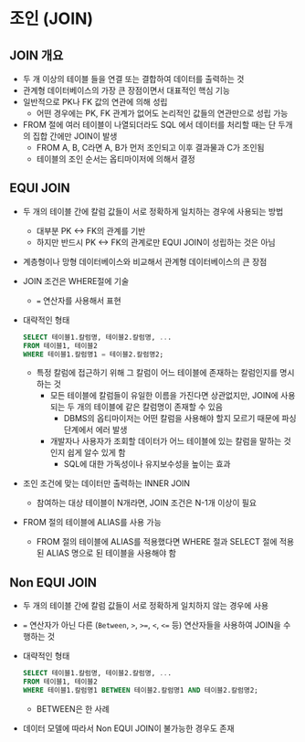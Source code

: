 # 조인 (JOIN)

## JOIN 개요

* 두 개 이상의 테이블 들을 연결 또는 결합하여 데이터를 출력하는 것
* 관계형 데이터베이스의 가장 큰 장점이면서 대표적인 핵심 기능
* 일반적으로 PK나 FK 값의 연관에 의해 성립
  * 어떤 경우에는 PK, FK 관계가 없어도 논리적인 값들의 연관만으로 성립 가능
* FROM 절에 여러 테이블이 나열되더라도 SQL 에서 데이터를 처리할 때는 단 두개의 집합 간에만 JOIN이 발생
  * FROM A, B, C라면 A, B가 먼저 조인되고 이후 결과물과 C가 조인됨
  * 테이블의 조인 순서는 옵티마이저에 의해서 결정

## EQUI JOIN

* 두 개의 테이블 간에 칼럼 값들이 서로 정확하게 일치하는 경우에 사용되는 방법

  * 대부분 PK <-> FK의 관계를 기반
  * 하지만 반드시 PK <-> FK의 관계로만 EQUI JOIN이 성립하는 것은 아님

* 계층형이나 망형 데이터베이스와 비교해서 관계형 데이터베이스의 큰 장점

* JOIN 조건은 WHERE절에 기술

  * `=` 연산자를 사용해서 표현

* 대략적인 형태

  ```SQL
  SELECT 테이블1.칼럼명, 테이블2.칼럼명, ...
  FROM 테이블1, 테이블2
  WHERE 테이블1.칼럼명1 = 테이블2.칼럼명2;
  ```

  * 특정 칼럼에 접근하기 위해 그 칼럼이 어느 테이블에 존재하는 칼럼인지를 명시하는 것
    * 모든 테이블에 칼럼들이 유일한 이름을 가진다면 상관없지만, JOIN에 사용되는 두 개의 테이블에 같은 칼럼명이 존재할 수 있음
      * DBMS의 옵티마이저는 어떤 칼럼을 사용해야 할지 모르기 때문에 파싱 단계에서 에러 발생
    * 개발자나 사용자가 조회할 데이터가 어느 테이블에 있는 칼럼을 말하는 것인지 쉽게 알수 있게 함
      * SQL에 대한 가독성이나 유지보수성을 높이는 효과

* 조인 조건에 맞는 데이터만 출력하는 INNER JOIN

  * 참여하는 대상 테이블이 N개라면, JOIN 조건은 N-1개 이상이 필요

* FROM 절의 테이블에 ALIAS를 사용 가능

  * FROM 절의 테이블에 ALIAS를 적용했다면 WHERE 절과 SELECT 절에 적용된 ALIAS 명으로 된 테이블을 사용해야 함

## Non EQUI JOIN

* 두 개의 테이블 간에 칼럼 값들이 서로 정확하게 일치하지 않는 경우에 사용

* `=` 연산자가 아닌 다른 (`Between`, `>`, `>=`, `<`, `<=` 등) 연산자들을 사용하여 JOIN을 수행하는 것

* 대략적인 형태

  ```SQL
  SELECT 테이블1.칼럼명, 테이블2.칼럼명, ...
  FROM 테이블1, 테이블2
  WHERE 테이블1.칼럼명1 BETWEEN 테이블2.칼럼명1 AND 테이블2.칼럼명2;
  ```

  * BETWEEN은 한 사례

* 데이터 모델에 따라서 Non EQUI JOIN이 불가능한 경우도 존재